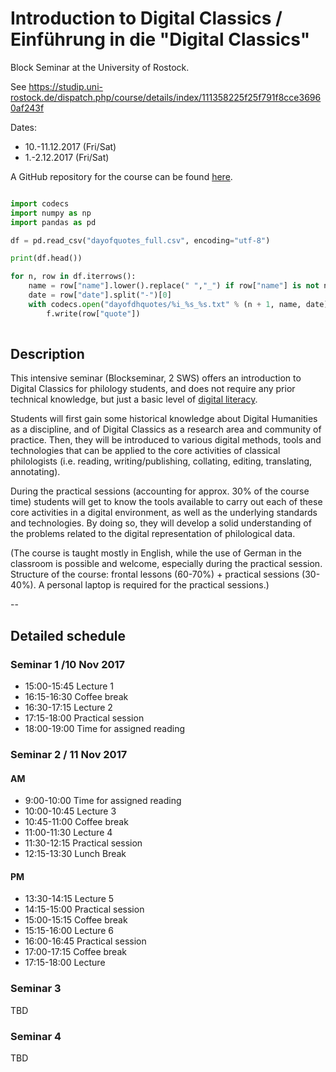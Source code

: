 # Introduction to Digital Classics / Einführung in die "Digital Classics"

Block Seminar at the University of Rostock.

See <https://studip.uni-rostock.de/dispatch.php/course/details/index/111358225f25f791f8cce36960af243f>

Dates:

* 10.-11.12.2017 (Fri/Sat)
* 1.-2.12.2017 (Fri/Sat)

A GitHub repository for the course can be found [here](https://github.com/mromanello/DigiClass_UniRostock2017).

``` python

import codecs
import numpy as np
import pandas as pd

df = pd.read_csv("dayofquotes_full.csv", encoding="utf-8")

print(df.head())

for n, row in df.iterrows():
    name = row["name"].lower().replace(" ","_") if row["name"] is not np.nan else "anonym" 
    date = row["date"].split("-")[0]
    with codecs.open("dayofdhquotes/%i_%s_%s.txt" % (n + 1, name, date), "w", "utf-8") as f:
        f.write(row["quote"])
        
```

## Description

This intensive seminar (Blockseminar, 2 SWS) offers an introduction to Digital Classics for philology students, and does not require any prior technical knowledge, but just a basic level of [digital literacy](https://en.wikipedia.org/wiki/Digital_literacy).

Students will first gain some historical knowledge about Digital Humanities as a discipline, and of Digital Classics as a research area and community of practice. Then, they will be introduced to various digital methods, tools and technologies that can be applied to the core activities of classical philologists (i.e. reading, writing/publishing, collating, editing, translating, annotating).

During the practical sessions (accounting for approx. 30% of the course time) students will get to know the tools available to carry out each of these core activities in a digital environment, as well as the underlying standards and technologies. By doing so, they will develop a solid understanding of the problems related to the digital representation of philological data.

(The course is taught mostly in English, while the use of German in the classroom is possible and welcome, especially during the practical session. Structure of the course: frontal lessons (60-70%) + practical sessions (30-40%). A personal laptop is required for the practical sessions.)

--

## Detailed schedule

### Seminar 1 /10 Nov 2017

- 15:00-15:45 Lecture 1
- 16:15-16:30 Coffee break
- 16:30-17:15 Lecture 2
- 17:15-18:00 Practical session
- 18:00-19:00 Time for assigned reading

### Seminar 2 / 11 Nov 2017

#### AM

- 9:00-10:00 Time for assigned reading
- 10:00-10:45 Lecture 3
- 10:45-11:00 Coffee break
- 11:00-11:30 Lecture 4
- 11:30-12:15 Practical session
- 12:15-13:30 Lunch Break

#### PM

- 13:30-14:15 Lecture 5
- 14:15-15:00 Practical session
- 15:00-15:15 Coffee break
- 15:15-16:00 Lecture 6
- 16:00-16:45 Practical session
- 17:00-17:15 Coffee break
- 17:15-18:00 Lecture



### Seminar 3

TBD

### Seminar 4
 
 TBD